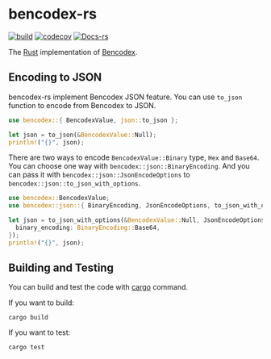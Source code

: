 # bencodex-rs

[![build](https://github.com/bencodex/bencodex-rs/actions/workflows/build.yaml/badge.svg)](https://github.com/bencodex/bencodex-rs/actions/workflows/build.yaml) [![codecov](https://codecov.io/gh/bencodex/bencodex-rs/branch/main/graph/badge.svg?token=H0FWUZ2ZF2)](https://codecov.io/gh/bencodex/bencodex-rs) [![Docs-rs](https://docs.rs/bencodex-rs/badge.svg)](https://docs.rs/bencodex-rs/latest/)

The [Rust] implementation of [Bencodex].

[Rust]: https://rust-lang.org/
[Bencodex]: https://bencodex.org/

## Encoding to JSON

bencodex-rs implement Bencodex JSON feature. You can use `to_json` function to encode from Bencodex to JSON.

```rust
use bencodex::{ BencodexValue, json::to_json };

let json = to_json(&BencodexValue::Null);
println!("{}", json);
```

There are two ways to encode `BencodexValue::Binary` type, `Hex` and `Base64`. You can choose one way with `bencodex::json::BinaryEncoding`. And you can pass it with `bencodex::json::JsonEncodeOptions` to `bencodex::json::to_json_with_options`.

```rust
use bencodex::BencodexValue;
use bencodex::json::{ BinaryEncoding, JsonEncodeOptions, to_json_with_options };

let json = to_json_with_options(&BencodexValue::Null, JsonEncodeOptions {
  binary_encoding: BinaryEncoding::Base64,
});
println!("{}", json);
```

## Building and Testing

You can build and test the code with [cargo] command.

If you want to build:

```
cargo build
```

If you want to test:

```
cargo test
```

[cargo]: https://github.com/rust-lang/cargo/
